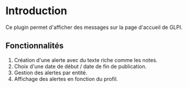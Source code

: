 Introduction
============

Ce plugin permet d'afficher des messages sur la page d'accueil de GLPI.

Fonctionnalités
---------------

1. Création d'une alerte avec du texte riche comme les notes.
2. Choix d'une date de début / date de fin de publication.
3. Gestion des alertes par entité.
4. Affichage des alertes en fonction du profil.
